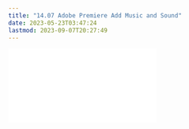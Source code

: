 ```yaml
---
title: "14.07 Adobe Premiere Add Music and Sound"
date: 2023-05-23T03:47:24
lastmod: 2023-09-07T20:27:49
---
```


![Link to included file content](../../../../video/adobe-premiere-pro/adobe-premiere-add-music-and-sound.md)
